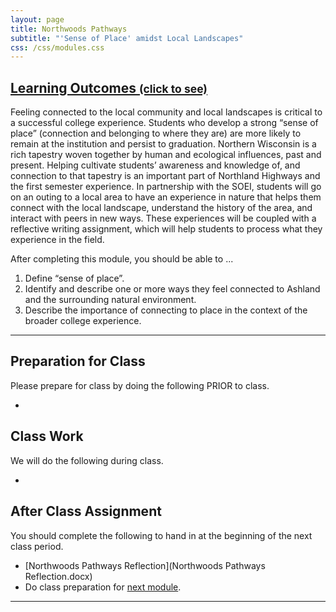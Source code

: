 ```yaml
---
layout: page
title: Northwoods Pathways
subtitle: "'Sense of Place' amidst Local Landscapes"
css: /css/modules.css
---
```


<div class="panel-group-ILOs">
  <div class="panel panel-default">
    <div class="panel-heading">
      <h2 class="panel-title">
        <a data-toggle="collapse" href="#ILOs">Learning Outcomes <small>(click to see)</small></a>
      </h2>
    </div>
    <div id="ILOs" class="panel-collapse collapse">
      <div class="panel-body">
<p>Feeling connected to the local community and local landscapes is critical to a successful college experience. Students who develop a strong “sense of place” (connection and belonging to where they are) are more likely to remain at the institution and persist to graduation. Northern Wisconsin is a rich tapestry woven together by human and ecological influences, past and present. Helping cultivate students’ awareness and knowledge of, and connection to that tapestry is an important part of Northland Highways and the first semester experience. In partnership with the SOEI, students will go on an outing to a local area to have an experience in nature that helps them connect with the local landscape, understand the history of the area, and interact with peers in new ways. These experiences will be coupled with a reflective writing assignment, which will help students to process what they experience in the field.</p>

<p>After completing this module, you should be able to ...</p>

<ol>
  <li>Define “sense of place”.</li>
  <li>Identify and describe one or more ways they feel connected to Ashland and the surrounding natural environment.</li>
  <li>Describe the importance of connecting to place in the context of the broader college experience.</li>
</ol>
      </div>
    </div>
  </div>
</div>

----

## Preparation for Class

Please prepare for class by doing the following PRIOR to class.

* 

## Class Work

We will do the following during class.

* 

## After Class Assignment

You should complete the following to hand in at the beginning of the next class period.

* [Northwoods Pathways Reflection](Northwoods Pathways Reflection.docx)
* Do class preparation for [next module](../CriticalThinking).

----
